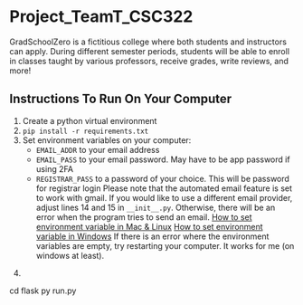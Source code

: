 # Project_TeamT_CSC322
GradSchoolZero is a fictitious college where both students and instructors can apply. 
During different semester periods, students will be able to enroll in classes taught by various professors, receive grades, write reviews, and more!

## Instructions To Run On Your Computer
1. Create a python virtual environment
2. `pip install -r requirements.txt`
3. Set environment variables on your computer:
    - `EMAIL_ADDR` to your email address
    - `EMAIL_PASS` to your email password. May have to be app password if using 2FA
    - `REGISTRAR_PASS` to a password of your choice. This will be password for registrar login
    Please note that the automated email feature is set to work with gmail. If you would like to use a different email provider, adjust lines 14 and 15 in `__init__.py`. Otherwise, there will be an error when the program tries to send an email. 
    [How to set environment variable in Mac & Linux](https://www.youtube.com/watch?v=5iWhQWVXosU&t=51s)
    [How to set environment variable in Windows](https://www.youtube.com/watch?v=IolxqkL7cD8)
    If there is an error where the environment variables are empty, try restarting your computer. It works for me (on windows at least).
4. ```Shell
cd flask
py run.py
```

